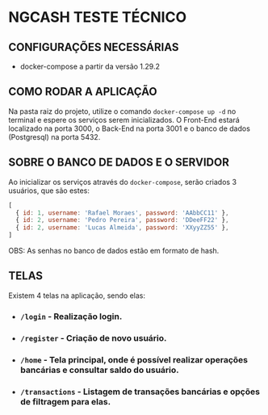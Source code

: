 # NGCASH TESTE TÉCNICO

## CONFIGURAÇÕES NECESSÁRIAS

- docker-compose a partir da versão 1.29.2

## COMO RODAR A APLICAÇÃO

Na pasta raiz do projeto, utilize o comando `docker-compose up -d` no terminal e espere os serviços serem inicializados. O Front-End estará localizado na porta 3000, o Back-End na porta 3001 e o banco de dados (Postgresql) na porta 5432.

## SOBRE O BANCO DE DADOS E O SERVIDOR

Ao inicializar os serviços através do `docker-compose`, serão criados 3 usuários, que são estes:

```JavaScript
[
  { id: 1, username: 'Rafael Moraes', password: 'AAbbCC11' },
  { id: 2, username: 'Pedro Pereira', password: 'DDeeFF22' },
  { id: 2, username: 'Lucas Almeida', password: 'XXyyZZ55' },
]
```

OBS: As senhas no banco de dados estão em formato de hash.

## TELAS

Existem 4 telas na aplicação, sendo elas:

- ### `/login` - Realização login.
- ### `/register` - Criação de novo usuário.
- ### `/home` - Tela principal, onde é possível realizar operações bancárias e consultar saldo do usuário.
- ### `/transactions` - Listagem de transações bancárias e opções de filtragem para elas.
